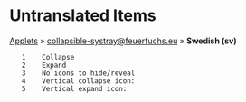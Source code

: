 # Untranslated Items
[Applets](../../../README.md) &#187; [collapsible-systray@feuerfuchs.eu](../README.md) &#187; **Swedish (sv)**

       1	Collapse
       2	Expand
       3	No icons to hide/reveal
       4	Vertical collapse icon: 
       5	Vertical expand icon: 
